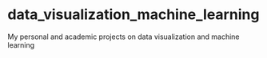 # data_visualization_machine_learning
My personal and academic projects on data visualization and machine learning 
